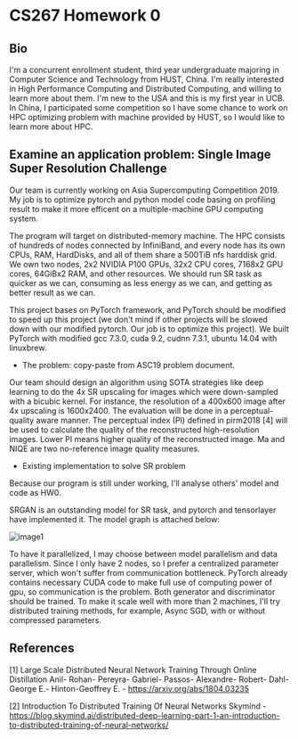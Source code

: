 # CS267 Homework 0

## Bio

I'm a concurrent enrollment student, third year undergraduate majoring in Computer Science and Technology from HUST, China. 
I'm really interested in High Performance Computing and Distributed Computing, and willing to learn more about them. 
I'm new to the USA and this is my first year in UCB. In China, I participated some competition so I have some chance to
work on HPC optimizing problem with machine provided by HUST, so I would like to learn more about HPC.




<!--
dd## Application: NVIDIA Tesla V100 Architecture Design
Read http://people.eecs.berkeley.edu/~aditya/local_hw0/gaozhanxi_5444120_72472549_CS267%20hw0.pdf and I think analysing a specific application makes
problem much more difficult and less meaningful. So I read what I'll use: NVIDIA v100 document
 -->

## Examine an application problem: Single Image Super Resolution Challenge

Our team is currently working on Asia Supercomputing Competition 2019. My job is to optimize pytorch and python model code basing on profiling result
to make it more efficent on a multiple-machine GPU computing system.

The program will target on distributed-memory machine. The HPC consists of hundreds of nodes connected by InfiniBand, and every node has its own CPUs,
 RAM, HardDisks, and all of them share a 500TiB nfs harddisk grid. We own two nodes, 2x2 NVIDIA P100 GPUs, 32x2 CPU cores, 7168x2 GPU cores, 64GiBx2 RAM,
and other resources. We should run SR task as quicker as we can, consuming as less energy as we can, and getting as better result as we can.

This project bases on PyTorch framework, and PyTorch should be modified to speed up this project (we don't mind if other projects will be slowed down with our
modified pytorch. Our job is to optimize this project). We built PyTorch with modified gcc 7.3.0, cuda 9.2, cudnn 7.3.1, ubuntu 14.04 with linuxbrew. 

- The problem: copy-paste from ASC19 problem document.

Our team should design an algorithm using SOTA strategies like deep
learning to do the 4x SR upscaling for images which were down-sampled with a bicubic kernel. For
instance, the resolution of a 400x600 image after 4x upscaling is 1600x2400. The evaluation will
be done in a perceptual-quality aware manner. The perceptual index (PI) defined in pirm2018 [4]
will be used to calculate the quality of the reconstructed high-resolution images. Lower PI means
higher quality of the reconstructed image. Ma and NIQE are two no-reference image quality
measures.

- Existing implementation to solve SR problem

Because our program is still under working, I'll analyse others' model and code as HW0.

SRGAN is an outstanding model for SR task, and pytorch and tensorlayer have implemented it. The model
graph is attached below:

![image1](https://recolic.net/tmp/srg1.png)

<!--![image2](https://recolic.net/tmp/srg2.png)-->

To have it parallelized, I may choose between model parallelism and data parallelism. Since I only have
2 nodes, so I prefer a centralized parameter server, which won't suffer from communication bottleneck.
PyTorch already contains necessary CUDA code to make full use of computing power of gpu, so communication
is the problem.
Both generator and discriminator should be trained. To make it scale well with more than 2 machines, I'll try 
distributed training methods, for example, Async SGD, with or without compressed parameters.


## References

[1] Large Scale Distributed Neural Network Training Through Online Distillation
Anil- Rohan- Pereyra- Gabriel- Passos- Alexandre- Robert- Dahl-George E.- Hinton-Geoffrey E. - https://arxiv.org/abs/1804.03235

[2] Introduction To Distributed Training Of Neural Networks
Skymind - https://blog.skymind.ai/distributed-deep-learning-part-1-an-introduction-to-distributed-training-of-neural-networks/

